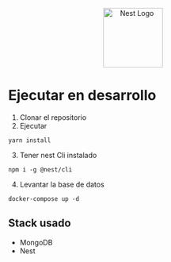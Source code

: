 <p align="center">
  <a href="http://nestjs.com/" target="blank"><img src="https://nestjs.com/img/logo-small.svg" width="120" alt="Nest Logo" /></a>
</p>

# Ejecutar en desarrollo
1. Clonar el repositorio
2. Ejecutar 
```
yarn install

```

3. Tener nest Cli instalado 
```
npm i -g @nest/cli

```

4. Levantar la base de datos 

```
docker-compose up -d

```

## Stack usado
* MongoDB
* Nest

